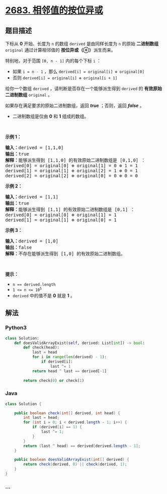 # [2683. 相邻值的按位异或](https://leetcode-cn.com/problems/neighboring-bitwise-xor)



## 题目描述

<!-- 这里写题目描述 -->

<p>下标从 <strong>0</strong> 开始、长度为 <code>n</code> 的数组 <code>derived</code> 是由同样长度为 <code>n</code> 的原始 <strong>二进制数组</strong> <code>original</code> 通过计算相邻值的 <strong>按位异或（⊕）</strong>派生而来。</p>

<p>特别地，对于范围&nbsp;<code>[0, n - 1]</code> 内的每个下标 <code>i</code> ：</p>

<ul>
	<li>如果 <code>i = n - 1</code> ，那么 <code>derived[i] = original[i] ⊕ original[0]</code></li>
	<li>否则 <code>derived[i] = original[i] ⊕ original[i + 1]</code></li>
</ul>

<p>给你一个数组 <code>derived</code> ，请判断是否存在一个能够派生得到 <code>derived</code> 的 <strong>有效原始二进制数组</strong> <code>original</code> 。</p>

<p>如果存在满足要求的原始二进制数组，返回 <em><strong>true</strong> </em>；否则，返回<em> <strong>false</strong> </em>。</p>

<ul>
	<li>二进制数组是仅由 <strong>0</strong> 和 <strong>1</strong> 组成的数组。</li>
</ul>

<p>&nbsp;</p>

<p><strong>示例 1：</strong></p>

<pre><strong>输入：</strong>derived = [1,1,0]
<strong>输出：</strong>true
<strong>解释：</strong>能够派生得到 [1,1,0] 的有效原始二进制数组是 [0,1,0] ：
derived[0] = original[0] ⊕ original[1] = 0 ⊕ 1 = 1 
derived[1] = original[1] ⊕ original[2] = 1 ⊕ 0 = 1
derived[2] = original[2] ⊕ original[0] = 0 ⊕ 0 = 0
</pre>

<p><strong>示例 2：</strong></p>

<pre><strong>输入：</strong>derived = [1,1]
<strong>输出：</strong>true
<strong>解释：</strong>能够派生得到 [1,1] 的有效原始二进制数组是 [0,1] ：
derived[0] = original[0] ⊕ original[1] = 1
derived[1] = original[1] ⊕ original[0] = 1
</pre>

<p><strong>示例 3：</strong></p>

<pre><strong>输入：</strong>derived = [1,0]
<strong>输出：</strong>false
<strong>解释：</strong>不存在能够派生得到 [1,0] 的有效原始二进制数组。
</pre>

<p>&nbsp;</p>

<p><strong>提示：</strong></p>

<ul>
	<li><code>n == derived.length</code></li>
	<li><code>1 &lt;= n&nbsp;&lt;= 10<sup>5</sup></code></li>
	<li><code>derived</code> 中的值不是 <strong>0</strong> 就是 <strong>1</strong> 。</li>
</ul>


## 解法

<!-- 这里可写通用的实现逻辑 -->

<!-- tabs:start -->

### **Python3**

<!-- 这里可写当前语言的特殊实现逻辑 -->

```python
class Solution:
    def doesValidArrayExist(self, derived: List[int]) -> bool:
        def check(head):
            last = head
            for i in range(len(derived) - 1):
                if derived[i]:
                    last ^= 1
            return head ^ last == derived[-1]
        
        return check(0) or check(1)
```

### **Java**

<!-- 这里可写当前语言的特殊实现逻辑 -->

```java
class Solution {

    public boolean check(int[] derived, int head) {
        int last = head;
        for (int i = 0; i < derived.length - 1; i++) {
            if (derived[i] == 1) {
                last ^= 1;
            }
        }
        return (last ^ head) == derived[derived.length - 1];
    }

    public boolean doesValidArrayExist(int[] derived) {
        return check(derived, 0) || check(derived, 1);
    }
}
```

### **...**

```

```

<!-- tabs:end -->
